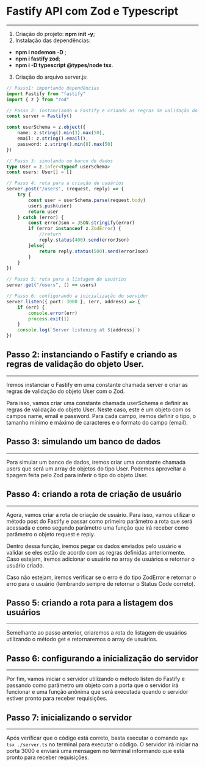 # Fastify API com Zod e Typescript
***

1. Criação do projeto: **npm init -y**;
2. Instalação das dependências: 
* **npm i nodemon -D** ;
* **npm i fastify zod**;
* **npm i -D typescript @types/node tsx**.
3. Criação do arquivo server.js:

```ts
// Passo1: importando dependências
import Fastify from "fastify"
import { z } from "zod"

// Passo 2: instanciando o Fastify e criando as regras de validação do objeto User
const server = Fastify()

const userSchema = z.object({
    name: z.string().min(3).max(50),
    email: z.string().email(),
    password: z.string().min(8).max(50)
})

// Passo 3: simulando um banco de dados
type User = z.infer<typeof userSchema>
const users: User[] = []

// Passo 4: rota para a criação de usuários
server.post("/users", (request, reply) => {
    try {
        const user = userSchema.parse(request.body)
        users.push(user)
        return user
    } catch (error) {
        const errorJson = JSON.stringify(error)
        if (error instanceof z.ZodError) {
            //return
            reply.status(400).send(errorJson)
        }else{
            return reply.status(500).send(errorJson)
        }
    }
})

// Passo 5: rota para a listagem de usuários
server.get("/users", () => users)

// Passo 6: configurando a inicialização do servidor
server.listen({ port: 3000 }, (err, address) => {
    if (err) {
        console.error(err)
        process.exit(1)
    }
    console.log(`Server listening at ${address}`)
})
```
## Passo 2: instanciando o Fastify e criando as regras de validação do objeto User.
***
Iremos instanciar o Fastify em uma constante chamada server e criar as regras de validação do objeto User com o Zod.

Para isso, vamos criar uma constante chamada userSchema e definir as regras de validação do objeto User. Neste caso, este é um objeto com os campos name, email 
e password. Para cada campo, iremos definir o tipo, o tamanho mínimo e máximo de caracteres e o formato do campo (email).

## Passo 3: simulando um banco de dados
***
Para simular um banco de dados, iremos criar uma constante chamada users que 
será um array de objetos do tipo User. Podemos aproveitar a tipagem feita pelo 
Zod para inferir o tipo do objeto User.

## Passo 4: criando a rota de criação de usuário
***
Agora, vamos criar a rota de criação de usuário. Para isso, vamos utilizar o 
método post do Fastify e passar como primeiro parâmetro a rota que será acessada 
e como segundo parâmetro uma função que irá receber como parâmetro o objeto 
request e reply.

Dentro dessa função, iremos pegar os dados enviados pelo usuário e validar se 
eles estão de acordo com as regras definidas anteriormente. Caso estejam, iremos adicionar o usuário no array de usuários e retornar o usuário criado.

Caso não estejam, iremos verificar se o erro é do tipo ZodError e retornar o 
erro para o usuário (lembrando sempre de retornar o Status Code correto).

## Passo 5: criando a rota para a listagem dos usuários
***
Semelhante ao passo anterior, criaremos a rota de listagem de usuários 
utilizando o método get e retornaremos o array de usuários.

## Passo 6: configurando a inicialização do servidor
***
Por fim, vamos iniciar o servidor utilizando o método listen do Fastify e 
passando como parâmetro um objeto com a porta que o servidor irá funcionar e uma função anônima que será executada quando o servidor estiver pronto para receber requisições.

## Passo 7: inicializando o servidor
***
Após verificar que o código está correto, basta executar o comando 
`npx tsx ./server.ts` no terminal para executar o código. O servidor irá iniciar
 na porta 3000 e enviará uma mensagem no terminal informando que está pronto 
 para receber requisições.
